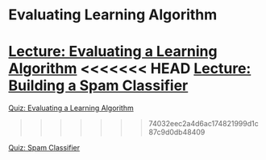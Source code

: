 # Evaluating Learning Algorithm

[Lecture: Evaluating a Learning Algorithm](/Week_6/EvaluatingLearningAlgorithm/Assets/EvaluatingLearningAlgorithm_Lecture10.pdf)
<<<<<<< HEAD
[Lecture: Building a Spam Classifier](/Week_6/SpamClassifier/Assets/SpamClassificationExample_Lecture11.pdf)
=======

[Quiz: Evaluating a Learning Algorithm](/Week_6/EvaluatingLearningAlgorithm/Assets/Quiz10.pdf)
>>>>>>> 74032eec2a4d6ac174821999d1c87c9d0db48409

[Quiz: Spam Classifier](/Week_6/SpamClassifier/Assets/Quiz11.pdf)